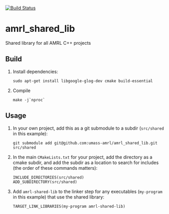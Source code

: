 [![Build Status](https://travis-ci.com/umass-amrl/amrl_shared_lib.svg?branch=master)](https://travis-ci.com/umass-amrl/amrl_shared_lib)

# amrl_shared_lib
Shared library for all AMRL C++ projects

## Build
1. Install dependencies:
   ```
   sudo apt-get install libgoogle-glog-dev cmake build-essential
   ```
1. Compile
   ```
   make -j`nproc`
   ```

## Usage
1. In your own project, add this as a git submodule to a subdir (`src/shared` in this example):
   ```
   git submodule add git@github.com:umass-amrl/amrl_shared_lib.git src/shared
   ```
1. In the main `CMakeLists.txt` for your project, add the directory as a cmake subdir, and add the subdir as a location to search for includes (the order of these commands matters):
   ```
   INCLUDE_DIRECTORIES(src/shared)
   ADD_SUBDIRECTORY(src/shared)
   ```
1. Add `amrl-shared-lib` to the linker step for any executables (`my-program` in this example) that use the shared library:
   ```
   TARGET_LINK_LIBRARIES(my-program amrl-shared-lib)
   ```
